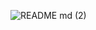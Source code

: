 <!-- - 👋 Hiya, I’m Caitee.
- 💻 I've been a Front-End Web Developer for nearly 10 years.
- 👀 I’m working towards becoming Full-Stack and/or a Software Engineer.
- 🌱 I’m currently learning Java, C#, Statistics, Information Systems, and Database Management.
- 💞️ I’m looking to collaborate on anything challenging but beginner-friendly, Java-related, or a new language.
- 🏂 I love to learn, hike, snowboard, rock climb, drive my WRX STI, and travel. -->

![README md (2)](https://user-images.githubusercontent.com/7319667/212353351-19ddb79e-e112-461a-ba3d-31e4c0a3742d.png)


<!---
caiteesmith/caiteesmith is a ✨ special ✨ repository because its `README.md` (this file) appears on your GitHub profile.
You can click the Preview link to take a look at your changes.
--->
